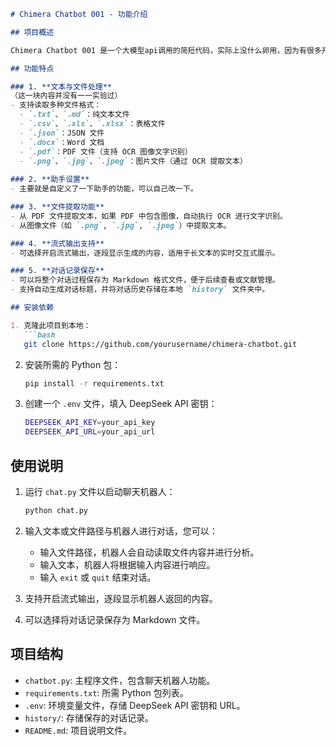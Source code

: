 ```markdown
# Chimera Chatbot 001 - 功能介绍

## 项目概述

Chimera Chatbot 001 是一个大模型api调用的简短代码，实际上没什么卵用，因为有很多开源的项目已经做过了，例如CherryStudio等等。

## 功能特点

### 1. **文本与文件处理**
（这一块内容并没有一一实验过）
- 支持读取多种文件格式：
  - `.txt`、`.md`：纯文本文件
  - `.csv`、`.xls`、`.xlsx`：表格文件
  - `.json`：JSON 文件
  - `.docx`：Word 文档
  - `.pdf`：PDF 文件（支持 OCR 图像文字识别）
  - `.png`、`.jpg`、`.jpeg`：图片文件（通过 OCR 提取文本）
  
### 2. **助手设置**
- 主要就是自定义了一下助手的功能，可以自己改一下。

### 3. **文件提取功能**
- 从 PDF 文件提取文本，如果 PDF 中包含图像，自动执行 OCR 进行文字识别。
- 从图像文件（如 `.png`, `.jpg`, `.jpeg`）中提取文本。

### 4. **流式输出支持**
- 可选择开启流式输出，逐段显示生成的内容，适用于长文本的实时交互式展示。

### 5. **对话记录保存**
- 可以将整个对话过程保存为 Markdown 格式文件，便于后续查看或文献管理。
- 支持自动生成对话标题，并将对话历史存储在本地 `history` 文件夹中。

## 安装依赖

1. 克隆此项目到本地：
   ```bash
   git clone https://github.com/yourusername/chimera-chatbot.git
   ```

2. 安装所需的 Python 包：
   ```bash
   pip install -r requirements.txt
   ```

3. 创建一个 `.env` 文件，填入 DeepSeek API 密钥：
   ```bash
   DEEPSEEK_API_KEY=your_api_key
   DEEPSEEK_API_URL=your_api_url
   ```

## 使用说明

1. 运行 `chat.py` 文件以启动聊天机器人：
   ```bash
   python chat.py
   ```

2. 输入文本或文件路径与机器人进行对话，您可以：
   - 输入文件路径，机器人会自动读取文件内容并进行分析。
   - 输入文本，机器人将根据输入内容进行响应。
   - 输入 `exit` 或 `quit` 结束对话。

3. 支持开启流式输出，逐段显示机器人返回的内容。

4. 可以选择将对话记录保存为 Markdown 文件。

## 项目结构

- `chatbot.py`: 主程序文件，包含聊天机器人功能。
- `requirements.txt`: 所需 Python 包列表。
- `.env`: 环境变量文件，存储 DeepSeek API 密钥和 URL。
- `history/`: 存储保存的对话记录。
- `README.md`: 项目说明文件。


